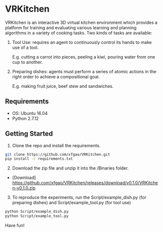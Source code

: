 # VRKitchen #

VRKitchen is an interactive 3D virtual kitchen environment which provides a platform for training and evaluating various learning and planning algorithms in a variety of cooking tasks. Two kinds of tasks are available:

1. Tool Use: requires an agent to continuously control its hands to make use of a tool.

    E.g. cutting a carrot into pieces, peeling a kiwi, pouring water from one cup to another. 

2. Preparing dishes: agents must perform a series of atomic actions in the right order to achieve a compositional goal.

    E.g. making fruit juice, beef stew and sandwiches. 

## Requirements ##
* OS: Ubuntu 16.04
* Python 2.7.12

## Getting Started ##
1. Clone the repo and install the requirements.

```bash
git clone https://github.com/xfgao/VRKitchen.git
pip install -r requirements.txt
```

2. Download the zip file and unzip it into the /Binaries folder.

- [Download] https://github.com/xfgao/VRKitchen/releases/download/v0.1.0/VRKitchen-v0.1.0.zip

3. To reproduce the experiments, run the Script/example_dish.py (for preparing dishes) and Script/example_tool.py (for tool use)

```bash
python Script/example_dish.py
python Script/example_tool.py
```

  Have fun!
